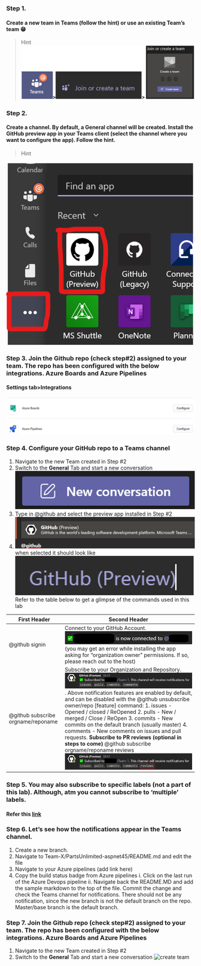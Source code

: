 ### Step 1.
  #### Create a new team in Teams (follow the hint) or use an existing Team’s team 😁
> Hint
![create team](/img/createTeam.png)
### Step 2.
  #### Create a channel. By default, a General channel will be created. Install the GitHub preview app in your Teams client (select the channel where you want to configure the app). Follow the hint.
> Hint

![create channel](/img/githubappinstall.png)

### Step 3. Join the Github repo (check step#2) assigned to your team. The repo has been configured with the below integrations. **Azure Boards and Azure Pipelines**
  #### Settings tab>Integrations
![ConfigBoardsPipelines](/img/ConfigBoardsPipelines.png)

### Step 4. Configure your GitHub repo to a **Teams channel**
  1. Navigate to the new Team created in Step #2
  2. Switch to the **General** Tab and start a new conversation ![new conversation](/img/newconversation.png)
  3. Type in @github and select the preview app installed in Step #2
  4. ![intellisenseone](/img/intellisenseGithubapp.png) when selected it should look like ![intellisensetwo](/img/intellisenseGithubapp-2.png) Refer to the table below to get a glimpse of the commands used in this lab

First Header | Second Header
------------ | -------------
@github signin | Connect to your GitHub Account. ![connected account](/img/githubaccountconnected.png) (you may get an error while installing the app asking for “organization owner” permissions. If so, please reach out to the host) 
@github subscribe orgname/reponame | Subscribe to your Organization and Repository. ![subToTeamRepo](/img/subToTeamRepo.png). Above notification features are enabled by default, and can be disabled with the @github unsubscribe owner/repo [feature] command: 1. issues - Opened / closed / ReOpened 2. pulls - New / merged / Close / ReOpen 3. commits - New commits on the default branch (usually master) 4. comments - New comments on issues and pull requests. **Subscribe to PR reviews (optional in steps to come)** @github subscribe orgname/reponame reviews ![subToTeamRepo](/img/subToTeamRepoReviews.png)

### Step 5. You may also subscribe to specific labels (not a part of this lab). Although, atm you cannot subscribe to ‘multiple’ labels.
  #### Refer this [link](https://github.com/integrations/microsoft-teams/blob/master/Readme.md#filters)


### Step 6. Let’s see how the notifications appear in the **Teams** channel. 
  1. Create a new branch.
  2. Navigate to Team-X/PartsUnlimited-aspnet45/README.md and edit the file
  3. Navigate to your Azure pipelines (add link here)
  4. Copy the build status badge from Azure pipelines
    i. Click on the last run of the Azure Devops pipeline
    ii. Navigate back the README.MD and add the sample markdown to the top of the file. Commit the change and check the Teams channel for notifications. There should  not be any notification, since the new branch is not the default branch on the repo. Master/base branch is the default branch.


### Step 7. Join the Github repo (check step#2) assigned to your team. The repo has been configured with the below integrations. **Azure Boards and Azure Pipelines**
  1. Navigate to the new Team created in Step #2
  2. Switch to the **General** Tab and start a new conversation ![create team](/img/)
